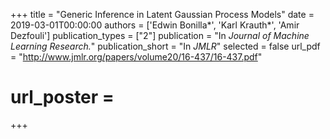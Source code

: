 +++
title = "Generic Inference in Latent Gaussian Process Models"
date = 2019-03-01T00:00:00
authors = ['Edwin Bonilla\*', 'Karl Krauth\*', 'Amir Dezfouli']
publication_types = ["2"]
publication = "In *Journal of Machine Learning Research.*"
publication_short = "In *JMLR*"
selected = false
url_pdf = "http://www.jmlr.org/papers/volume20/16-437/16-437.pdf"
# url_poster =  
+++

